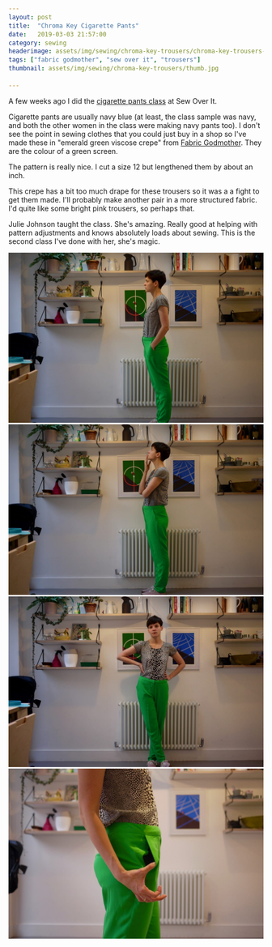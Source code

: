 ```yaml
---
layout: post
title:  "Chroma Key Cigarette Pants"
date:   2019-03-03 21:57:00
category: sewing
headerimage: assets/img/sewing/chroma-key-trousers/chroma-key-trousers-4.jpg
tags: ["fabric godmother", "sew over it", "trousers"]
thumbnail: assets/img/sewing/chroma-key-trousers/thumb.jpg

---
```


A few weeks ago I did the [cigarette pants class](https://sewoverit.co.uk/cigarette-pants/) at Sew Over It.

Cigarette pants are usually navy blue (at least, the class sample was navy, and both the other women in the class were making navy pants too). I don't see the point in sewing clothes that you could just buy in a shop so I've made these in "emerald green viscose crepe" from [Fabric Godmother](https://www.fabricgodmother.co.uk/sorrento-viscose-crepe-emerald/). They are the colour of a green screen.

The pattern is really nice. I cut a size 12 but lengthened them by about an inch.

This crepe has a bit too much drape for these trousers so it was a a fight to get them made. I'll probably make another pair in a more structured fabric. I'd quite like some bright pink trousers, so perhaps that.

Julie Johnson taught the class. She's amazing. Really good at helping with pattern adjustments and knows absolutely loads about sewing. This is the second class I've done with her, she's magic.

![TN31](/assets/img/sewing/chroma-key-trousers/chroma-key-trousers-1.jpg)
![TN31](/assets/img/sewing/chroma-key-trousers/chroma-key-trousers-2.jpg)
![TN31](/assets/img/sewing/chroma-key-trousers/chroma-key-trousers-3.jpg)
![TN31](/assets/img/sewing/chroma-key-trousers/chroma-key-trousers-4.jpg)
